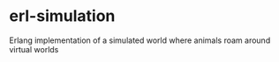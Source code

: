 # erl-simulation
Erlang implementation of a simulated world where animals roam around virtual worlds
